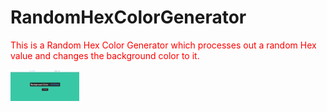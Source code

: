 # RandomHexColorGenerator
<p style="color: red;">This is a Random Hex Color Generator which processes out a random Hex value and changes the background color to it.</p>
<img src="HexProject.png" style="height: 50px;"/>
